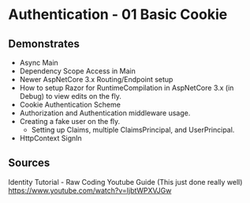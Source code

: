 # Authentication - 01 Basic Cookie

## Demonstrates

 * Async Main
 * Dependency Scope Access in Main
 * Newer AspNetCore 3.x Routing/Endpoint setup
 * How to setup Razor for RuntimeCompilation in AspNetCore 3.x (in Debug) to view edits on the fly.
 * Cookie Authentication Scheme
 * Authorization and Authentication middleware usage.
 * Creating a fake user on the fly.
   * Setting up Claims, multiple ClaimsPrincipal, and UserPrincipal.
 * HttpContext SignIn

## Sources
Identity Tutorial - Raw Coding Youtube Guide (This just done really well)   
https://www.youtube.com/watch?v=IjbtWPXVJGw   
